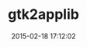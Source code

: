 ---
layout: post
title:  "gtk2applib"
repo:   "carlosjhr64/gtk2applib"
date:   2015-02-18 17:12:02
gemurl: https://sites.google.com/site/gtk2applib/
---